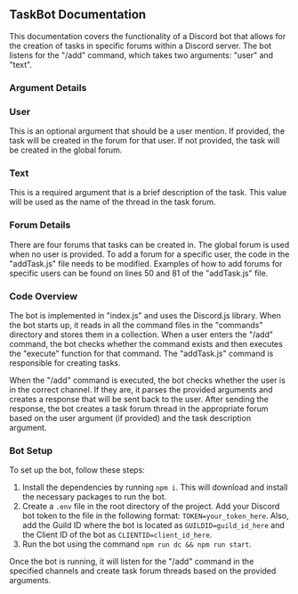 ## TaskBot Documentation

This documentation covers the functionality of a Discord bot that allows for the creation of tasks in specific forums within a Discord server. The bot listens for the "/add" command, which takes two arguments: "user" and "text".

### Argument Details

### User

This is an optional argument that should be a user mention. If provided, the task will be created in the forum for that user. If not provided, the task will be created in the global forum.

### Text

This is a required argument that is a brief description of the task. This value will be used as the name of the thread in the task forum.

### Forum Details

There are four forums that tasks can be created in. The global forum is used when no user is provided. To add a forum for a specific user, the code in the "addTask.js" file needs to be modified. Examples of how to add forums for specific users can be found on lines 50 and 81 of the "addTask.js" file.

### Code Overview

The bot is implemented in "index.js" and uses the Discord.js library. When the bot starts up, it reads in all the command files in the "commands" directory and stores them in a collection. When a user enters the "/add" command, the bot checks whether the command exists and then executes the "execute" function for that command. The "addTask.js" command is responsible for creating tasks.

When the "/add" command is executed, the bot checks whether the user is in the correct channel. If they are, it parses the provided arguments and creates a response that will be sent back to the user. After sending the response, the bot creates a task forum thread in the appropriate forum based on the user argument (if provided) and the task description argument.

### Bot Setup

To set up the bot, follow these steps:

1. Install the dependencies by running `npm i`. This will download and install the necessary packages to run the bot.
2. Create a `.env` file in the root directory of the project. Add your Discord bot token to the file in the following format: `TOKEN=your_token_here`. Also, add the Guild ID where the bot is located as `GUILDID=guild_id_here` and the Client ID of the bot as `CLIENTID=client_id_here`.
3. Run the bot using the command `npm run dc && npm run start`.

Once the bot is running, it will listen for the "/add" command in the specified channels and create task forum threads based on the provided arguments.
